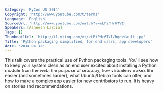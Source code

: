 ```yaml
---
Category: 'PyCon US 2014'
Copyright: 'http://www.youtube.com/t/terms'
Language: 'English'
SourceUrl: 'http://www.youtube.com/watch?v=eLPiPHr6TVI'
Speakers: [Asheesh Laroia]
Tags: []
ThumbnailUrl: 'http://i1.ytimg.com/vi/eLPiPHr6TVI/hqdefault.jpg'
Title: 'Python packaging simplified, for end users, app developers'
date: '2014-04-13'
---
```

This talk covers the practical use of Python packaging tools. You'll see how to keep your system clean as an end user excited about installing a Python module from the web, the purpose of setup.py, how virtualenv makes life easier (and sometimes harder), what Ubuntu/Debian tools can offer, and how to make a complex app easier for new contributors to run. It is heavy on stories and recommendations.
